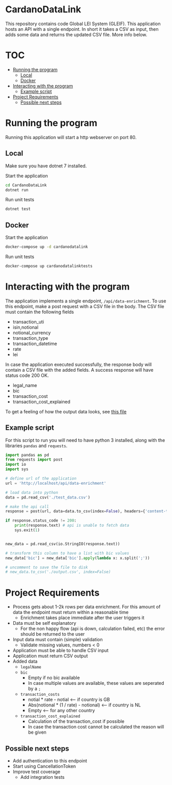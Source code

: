 # CardanoDataLink
This repository contains code Global LEI System (GLEIF). This application hosts an API with a single endpoint. In short it takes a CSV as input, then adds some data and returns the updated CSV file. More info below.

# TOC
- [Running the program](#running-the-program)
  * [Local](#local)
  * [Docker](#docker)
- [Interacting with the program](#interacting-with-the-program)
  * [Example script](#example-script)
- [Project Requirements](#project-requirements)
  * [Possible next steps](#possible-next-steps)


# Running the program
Running this application will start a http webserver on port 80.
## Local
Make sure you have dotnet 7 installed.

Start the application
```bash
cd CardanoDataLink
dotnet run
```

Run unit tests
```bash
dotnet test
```

## Docker
Start the application
```bash
docker-compose up -d cardanodatalink
```

Run unit tests
```bash
docker-compose up cardanodatalinktests
```

# Interacting with the program
The application implements a single endpoint, `/api/data-enrichment`. To use this endpoint, make a post request with a CSV file in the body.
The CSV file must contain the following fields
- transaction_uti
- isin,notional
- notional_currency
- transaction_type
- transaction_datetime
- rate
- lei

In case the application executed successfully, the response body will contain a CSV file with the added fields. A success response will have status code 200 OK.
- legal_name
- bic
- transaction_cost
- transaction_cost_explained

To get a feeling of how the output data looks, see [this file](./output.csv)

## Example script
For this script to run you will need to have python 3 installed, along with the libraries `pandas` and `requests`.
```python
import pandas as pd
from requests import post
import io
import sys

# define url of the application
url = 'http://localhost/api/data-enrichment'

# load data into python
data = pd.read_csv('./test_data.csv')

# make the api call
response = post(url, data=data.to_csv(index=False), headers={'content-type': 'text/csv'})

if response.status_code != 200:
    print(response.text) # api is unable to fetch data
    sys.exit(1)


new_data = pd.read_csv(io.StringIO(response.text))

# transform this column to have a list with bic values
new_data['bic'] = new_data['bic'].apply(lambda x: x.split(';'))

# uncomment to save the file to disk
# new_data.to_csv('./output.csv', index=False)
```

# Project Requirements
- Process gets about 1-2k rows per data enrichment. For this amount of data the endpoint must return within a reasonable time
  - Enrichment takes place immediate after the user triggers it
- Data must be self explanatory
  - For the non happy flow (api is down, calculation failed, etc) the error should be returned to the user
- Input data must contain (simple) validation
  - Validate missing values, numbers < 0
- Application must be able to handle CSV input
- Application must return CSV output
- Added data
  - `legalName`
  - `bic`
    - Empty if no bic available
    - In case multiple values are available, these values are seperated by a `;`
  - `transaction_costs`
    - notial * rate - notial <-- if country is GB
    - Abs(notional * (1 / rate) - notional) <-- if country is NL
    - Empty <-- for any other country
  - `transaction_cost_explained`
    - Calculation of the transaction_cost if possible
    - In case the transaction cost cannot be calculated the reason will be given

## Possible next steps
- Add authentication to this endpoint
- Start using CancellationToken
- Improve test coverage
  - Add integration tests
